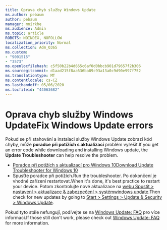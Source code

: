 ```yaml
---
title: Oprava chyb služby Windows Update
ms.author: pebaum
author: pebaum
manager: mnirkhe
ms.audience: Admin
ms.topic: article
ROBOTS: NOINDEX, NOFOLLOW
localization_priority: Normal
ms.collection: Adm_O365
ms.custom:
- "9001515"
- "3573"
ms.openlocfilehash: c5f50b22b4d665c6af0d0bbcb901d79657f2b306
ms.sourcegitcommit: d1aad215f8aa636ba89c93a13a0c9d90e997f752
ms.translationtype: MT
ms.contentlocale: cs-CZ
ms.lasthandoff: 05/06/2020
ms.locfileid: "44063682"
---
```

# <a name="fix-windows-update-errors"></a><span data-ttu-id="72e12-102">Oprava chyb služby Windows Update</span><span class="sxs-lookup"><span data-stu-id="72e12-102">Fix Windows Update errors</span></span>

<span data-ttu-id="72e12-103">Pokud se při stahování a instalaci služby Windows Update zobrazí kód chyby, může **poradce při potížích s aktualizací** problém vyřešit.</span><span class="sxs-lookup"><span data-stu-id="72e12-103">If you get an error code while downloading and installing Windows update, the **Update Troubleshooter** can help resolve the problem.</span></span>

- [<span data-ttu-id="72e12-104">Poradce při potížích s aktualizací pro Windows 10</span><span class="sxs-lookup"><span data-stu-id="72e12-104">Download Update Troubleshooter for Windows 10</span></span>](https://support.microsoft.com/help/4027322/windows-update-troubleshooter)
- <span data-ttu-id="72e12-105">Spusťte poradce při potížích.</span><span class="sxs-lookup"><span data-stu-id="72e12-105">Run the troubleshooter.</span></span> <span data-ttu-id="72e12-106">Po dokončení je vhodné zařízení restartovat.</span><span class="sxs-lookup"><span data-stu-id="72e12-106">When it's done, it's best practice to restart your device.</span></span> <span data-ttu-id="72e12-107">Potom zkontrolujte nové aktualizace na [webu Spustit > nastavení > aktualizace & zabezpečení > systémwindows update](ms-settings:windowsupdate).</span><span class="sxs-lookup"><span data-stu-id="72e12-107">Then check for new updates by going to [Start > Settings > Update & Security > Windows Update](ms-settings:windowsupdate).</span></span>

<span data-ttu-id="72e12-108">Pokud tyto stále nefungují, podívejte se na [Windows Update: FAQ](https://support.microsoft.com/help/12373/windows-update-faq) pro více informací.</span><span class="sxs-lookup"><span data-stu-id="72e12-108">If those still don't work, please check out [Windows Update: FAQ](https://support.microsoft.com/help/12373/windows-update-faq) for more information.</span></span>
